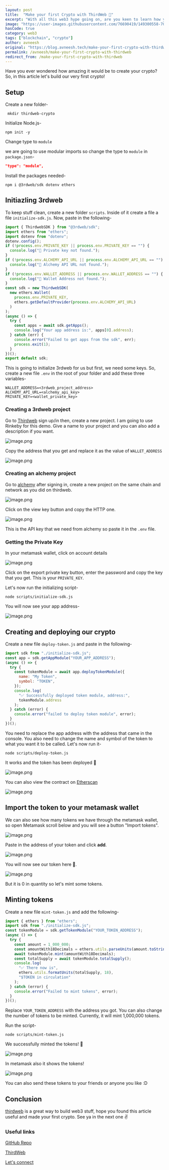 ```yaml
---
layout: post
title:  "Make your first Crypto with ThirdWeb 🤯"
excerpt: "With all this web3 hype going on, are you keen to learn how you can jump right in and build your own crypto?"
image: "https://user-images.githubusercontent.com/76690419/149300558-70052677-940d-49d1-b243-e4e0ba437c01.png"
hasCode: true
category: web3
tags: ["blockchain", "crypto"]
author: avneesh
original: "https://blog.avneesh.tech/make-your-first-crypto-with-thirdweb"
permalink: /avneesh/make-your-first-crypto-with-thirdweb
redirect_from: /make-your-first-crypto-with-thirdweb
---
```


Have you ever wondered how amazing it would be to create your crypto? So, in this article let's build our very first crypto!

## Setup
Create a new folder-

```shell
 mkdir thirdweb-crypto
```

Initialize Node.js-

```shell
npm init -y
```

Change type to `module`

we are going to use modular imports so change the type to `module` in `package.json`-

```json
"type": "module",
```

Install the packages needed-

```shell
npm i @3rdweb/sdk dotenv ethers
```

## Initiazling 3rdweb

To keep stuff clean, create a new folder `scripts`. Inside of it create a file a file `initialize-sdk.js`. Now, paste in the following-

```javascript
import { ThirdwebSDK } from "@3rdweb/sdk";
import ethers from "ethers";
import dotenv from "dotenv";
dotenv.config();
if (!process.env.PRIVATE_KEY || process.env.PRIVATE_KEY == "") {
  console.log("🛑 Private key not found.");
}
if (!process.env.ALCHEMY_API_URL || process.env.ALCHEMY_API_URL == "") {
  console.log("🛑 Alchemy API URL not found.");
}
if (!process.env.WALLET_ADDRESS || process.env.WALLET_ADDRESS == "") {
  console.log("🛑 Wallet Address not found.");
}
const sdk = new ThirdwebSDK(
  new ethers.Wallet(
    process.env.PRIVATE_KEY,
    ethers.getDefaultProvider(process.env.ALCHEMY_API_URL)
  )
);
(async () => {
  try {
    const apps = await sdk.getApps();
    console.log("Your app address is:", apps[0].address);
  } catch (err) {
    console.error("Failed to get apps from the sdk", err);
    process.exit(1);
  }
})();
export default sdk;
```

This is going to initialize 3rdweb for us but first, we need some keys. So, create a new file `.env` in the root of your folder and add these three variables-

```
WALLET_ADDRESS=<3rdweb_project_address>
ALCHEMY_API_URL=<alchemy_api_key>
PRIVATE_KEY=<wallet_private_key>
```

### Creating a 3rdweb project

Go to  [Thirdweb](https://thirdweb.com/) sign up/in then, create a new project. I am going to use Rinkeby for this demo. Give a name to your project and you can also add a description if you want.

![image.png](https://cdn.hashnode.com/res/hashnode/image/upload/v1641983754661/iFAG14OuU4.png)

Copy the address that you get and replace it as the value of `WALLET_ADDRESS`

![image.png](https://cdn.hashnode.com/res/hashnode/image/upload/v1641984766639/qRsZEzp1l.png)

### Creating an alchemy project

Go to  [alchemy](https://alchemyapi.io/) after signing in, create a new project on the same chain and network as you did on thirdweb.

![image.png](https://cdn.hashnode.com/res/hashnode/image/upload/v1641984259639/7p-ar-Isl.png)

Click on the view key button and copy the HTTP one.

![image.png](https://cdn.hashnode.com/res/hashnode/image/upload/v1641985336824/Fpy2kRSm0.png)

This is the API key that we need from alchemy so paste it in the `.env` file.


### Getting the Private Key

In your metamask wallet, click on account details

![image.png](https://cdn.hashnode.com/res/hashnode/image/upload/v1641985709370/q0ORYddS8.png)

Click on the export private key button, enter the password and copy the key that you get. This is your `PRIVATE_KEY`.

Let's now run the initializing script-

```shell
node scripts/initialize-sdk.js
```

You will now see your app address-

![image.png](https://cdn.hashnode.com/res/hashnode/image/upload/v1641986218189/E-WpBbIJD.png)

## Creating and deploying our crypto

Create a new file `deploy-token.js` and paste in the following-

```javascript
import sdk from "./initialize-sdk.js";
const app = sdk.getAppModule("YOUR_APP_ADDRESS");
(async () => {
  try {
    const tokenModule = await app.deployTokenModule({
      name: "My Token",
      symbol: "TOKEN",
    });
    console.log(
      "✅ Successfully deployed token module, address:",
      tokenModule.address
    );
  } catch (error) {
    console.error("failed to deploy token module", error);
  }
})();
```
You need to replace the app address with the address that came in the console. You also need to change the name and symbol of the token to what you want it to be called. Let's now run it-

```shell
node scripts/deploy-token.js
```

It works and the token has been deployed 🥳

![image.png](https://cdn.hashnode.com/res/hashnode/image/upload/v1641988251933/cS1Or4sUP.png)

You can also view the contract on  [Etherscan](https://rinkeby.etherscan.io/) 

![image.png](https://cdn.hashnode.com/res/hashnode/image/upload/v1641988321364/9nju9LAo8.png)

## Import the token to your metamask wallet

We can also see how many tokens we have through the metamask wallet, so open Metamask scroll below and you will see a button "Import tokens".

![image.png](https://cdn.hashnode.com/res/hashnode/image/upload/v1641988462000/-PlYIVzMO.png)

Paste in the address of your token and click **add**.

![image.png](https://cdn.hashnode.com/res/hashnode/image/upload/v1641988496990/KPFJzu_FG.png)

You will now see our token here 🎉. 

![image.png](https://cdn.hashnode.com/res/hashnode/image/upload/v1641988567376/6jMQO-afG.png)

But it is 0 in quantity so let's mint some tokens.

## Minting tokens

Create a new file `mint-token.js` and add the following-

```javascript
import { ethers } from "ethers";
import sdk from "./initialize-sdk.js";
const tokenModule = sdk.getTokenModule("YOUR_TOKEN_ADDRESS");
(async () => {
  try {
    const amount = 1_000_000;
    const amountWith18Decimals = ethers.utils.parseUnits(amount.toString(), 18);
    await tokenModule.mint(amountWith18Decimals);
    const totalSupply = await tokenModule.totalSupply();
    console.log(
      "✅ There now is",
      ethers.utils.formatUnits(totalSupply, 18),
      "$TOKEN in circulation"
    );
  } catch (error) {
    console.error("Failed to mint tokens", error);
  }
})();
```
Replace `YOUR_TOKEN_ADDRESS` with the address you got. You can also change the number of tokens to be minted. Currently, it will mint 1,000,000 tokens.

Run the script-

```shell
node scripts/mint-token.js
```

We successfully minted the tokens! 🥳

![image.png](https://cdn.hashnode.com/res/hashnode/image/upload/v1641989192684/gg9oPg9xv.png)

In metamask also it shows the tokens!

![image.png](https://cdn.hashnode.com/res/hashnode/image/upload/v1641989215876/D8gN8Nm59.png)

You can also send these tokens to your friends or anyone you like :D

## Conclusion

[thirdweb](https://thirdweb.com) is a great way to build web3 stuff, hope you found this article useful and made your first crypto. See ya in the next one ✌️

### Useful links

[GitHub Repo](https://github.com/avneesh0612/thirdweb-crypto)

[ThirdWeb](https://thirdweb.com/)

[Let's connect](https://links.avneesh.tech/)
